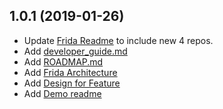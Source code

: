 

## 1.0.1 (2019-01-26)

 - Update [Frida Readme](https://github.com/IBM/Frida/) to include new 4 repos. 
 - Add [developer_guide.md](https://github.com/IBM/Frida/blob/master/docs/developer_guide.md)
 - Add [ROADMAP.md](https://github.com/IBM/Frida/blob/master/ROADMAP.md)
 - Add [Frida Architecture](https://github.com/IBM/Frida/blob/master/design/architecture.md)
 - Add [Design for Feature](https://github.com/IBM/Frida/issues/5#issuecomment-457879355) 
 - Add [Demo readme](https://github.com/IBM/Frida/tree/master/demos)
